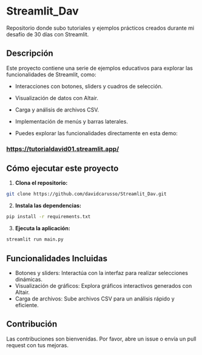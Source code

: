 # Streamlit_Dav
Repositorio donde subo tutoriales y ejemplos prácticos creados durante mi desafío de 30 días con Streamlit.

## Descripción
Este proyecto contiene una serie de ejemplos educativos para explorar las funcionalidades de Streamlit, como:

- Interacciones con botones, sliders y cuadros de selección.
- Visualización de datos con Altair.
- Carga y análisis de archivos CSV.
- Implementación de menús y barras laterales.

- Puedes explorar las funcionalidades directamente en esta demo:
### https://tutorialdavid01.streamlit.app/


## Cómo ejecutar este proyecto

1. **Clona el repositorio:**
```bash
git clone https://github.com/davidcarusso/Streamlit_Dav.git
```

2. **Instala las dependencias:**
```bash
pip install -r requirements.txt
```
3. **Ejecuta la aplicación:**
```bash
streamlit run main.py
```

## Funcionalidades Incluidas

- Botones y sliders: Interactúa con la interfaz para realizar selecciones dinámicas.
- Visualización de gráficos: Explora gráficos interactivos generados con Altair.
- Carga de archivos: Sube archivos CSV para un análisis rápido y eficiente.

## Contribución
Las contribuciones son bienvenidas. 
Por favor, abre un issue o envía un pull request con tus mejoras.

